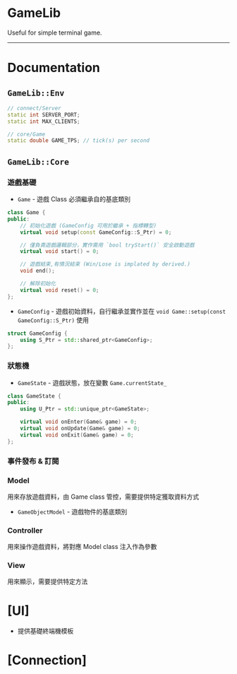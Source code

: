 # GameLib
Useful for simple terminal game.

---

# Documentation

## `GameLib::Env`
```cpp
// connect/Server
static int SERVER_PORT;
static int MAX_CLIENTS;

// core/Game
static double GAME_TPS; // tick(s) per second

```


## `GameLib::Core`

### 遊戲基礎

- `Game` - 遊戲 Class 必須繼承自的基底類別
```cpp
class Game {
public:
	// 初始化遊戲 (GameConfig 可用於繼承 + 指標轉型)
	virtual void setup(const GameConfig::S_Ptr) = 0;

	// 僅負責遊戲邏輯部分，實作需用 `bool tryStart()` 安全啟動遊戲
	virtual void start() = 0;

	// 遊戲結束,有情況結束 (Win/Lose is implated by derived.)
	void end();

	// 解除初始化
	virtual void reset() = 0;
};
```

- `GameConfig` - 遊戲初始資料，自行繼承並實作並在 `void Game::setup(const GameConfig::S_Ptr)` 使用
```cpp
struct GameConfig {
	using S_Ptr = std::shared_ptr<GameConfig>;
};
```

### 狀態機

- `GameState` - 遊戲狀態，放在變數 `Game.currentState_`
```cpp
class GameState {
public:
	using U_Ptr = std::unique_ptr<GameState>;

	virtual void onEnter(Game& game) = 0;
	virtual void onUpdate(Game& game) = 0;
	virtual void onExit(Game& game) = 0;
};
```

### 事件發布 & 訂閱

### Model
用來存放遊戲資料，由 Game class 管控，需要提供特定獲取資料方式

- `GameObjectModel` - 遊戲物件的基底類別

### Controller
用來操作遊戲資料，將對應 Model class 注入作為參數

### View
用來顯示，需要提供特定方法

# [UI]

- 提供基礎終端機模板

# [Connection]


```cpp

```
```cpp

```
